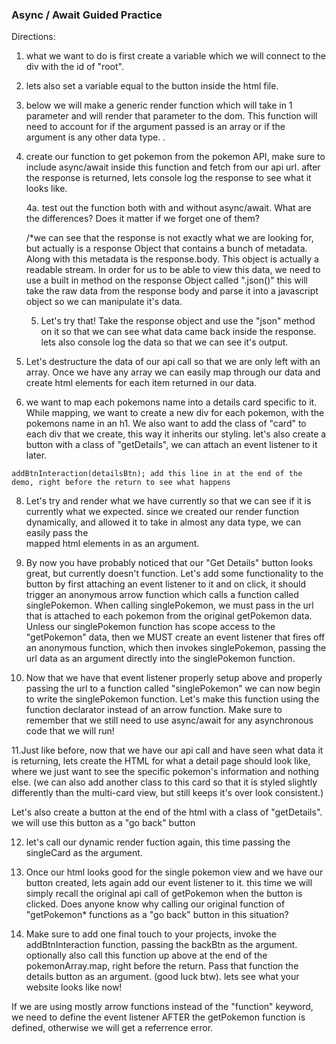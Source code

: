 ### Async / Await Guided Practice

Directions: 
 1. what we want to do is first create a variable which we will connect to the div with the id of "root".


 2. lets also set a variable equal to the button inside the html file. 


3. below we will make a generic render function which will take in 1 parameter and will render that parameter to the dom.
This function will need to account for if the argument passed is an array or if the argument is any other data type. .



4. create our function to get pokemon from the pokemon API, make sure to include async/await inside this function and fetch from our api url.
after the response is returned, lets console log the response to see what it looks like. 



   4a. test out the function both with and without async/await. What are the differences? Does it matter if we forget one of them? 
  
    /*we can see that the response is not exactly what we are looking for, but actually is a response Object that contains a bunch of metadata. Along with this metadata is the response.body. 
    This object is actually a readable stream. In order for us to be able to view this data, we need to use a built in method on the response Object 
    called ".json()" this will take the raw data from the response body and parse it into a javascript object so we can manipulate it's data.
    

   5. Let's try that! Take the response object and use the "json" method on it so that we can see what data came back inside the response. 
   lets also console log the data so that we can see it's output. 
   



  6. Let's destructure the data of our api call so that we are only left with an array. Once we have any array we can easily map
  through our data and create html elements for each item returned in our data. 
 
  


  7. we want to map each pokemons name into a details card specific to it. While mapping, we want to create a new div for each pokemon, with the pokemons name in an h1.
  We also want to add the class of "card" to each div that we create, this way it inherits our styling.
  let's also create a button with a class of "getDetails", we can attach an event listener to it later. 
  
 
    addBtnInteraction(detailsBtn); add this line in at the end of the demo, right before the return to see what happens 
 
  8. Let's try and render what we have currently so that we can see if it is currently what we expected.
  since we created our render function dynamically, and allowed it to take in almost any data type, we can easily pass the  
   mapped html elements in as an argument. 
  
 

  9. By now you have probably noticed that our "Get Details" button looks great, but currently doesn't function. 
  Let's add some functionality to the button by first attaching an event listener to it and on click, it should trigger
  an anonymous arrow function which calls a function called singlePokemon. When calling singlePokemon, we must pass in the 
  url that is attached to each pokemon from the original getPokemon data. Unless our singlePokemon function has scope access to the "getPokemon"
  data, then we MUST create an event listener that fires off an anonymous function, which then invokes singlePokemon, passing the url data as an argument
  directly into the singlePokemon function. 
  

 

10. Now that we have that event listener properly setup above and properly passing the url to a function called "singlePokemon"
we can now begin to write the singlePokemon function. Let's make this function using the function declarator instead of an arrow function. 
Make sure to remember that we still need to use async/await for any asynchronous code that we will run!


  
  11.Just like before, now that we have our api call and have seen what data it is returning, lets create the HTML for what a detail page
  should look like, where we just want to see the specific pokemon's information and nothing else. (we can also add another class to this card
  so that it is styled slightly differently than the multi-card view, but still keeps it's over look consistent.)
  
  Let's also create a button at the end of the html with a class of "getDetails". we will use this button as a "go back" button
  

12. let's call our dynamic render fuction again, this time passing the singleCard as the argument.      
      

13. Once our html looks good for the single pokemon view and we have our button created, lets again add our event listener to it.
this time we will simply recall the original api call of getPokemon when the button is clicked. Does anyone know why calling our original function of "getPokemon*
functions as a "go back" button in this situation? 
 
  
   14. Make sure to add one final touch to your projects, invoke the addBtnInteraction function, passing the backBtn as the argument. 
  optionally also call this function up above at the end of the pokemonArray.map, right before the return. Pass that function the details button as an argument. (good luck btw).
   lets see what your website looks like now! 
  

  

If we are using mostly arrow functions instead of the "function" keyword, we need to define the event listener AFTER the getPokemon function is defined, otherwise we will get a referrence error. 